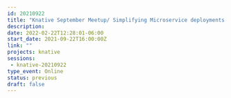 ```yaml
---
id: 20210922
title: "Knative September Meetup/ Simplifying Microservice deployments with Kyma"
description: 
date: 2022-02-22T12:28:01-06:00
start_date: 2021-09-22T16:00:00Z
link: "" 
projects: knative
sessions: 
 - knative-20210922
type_event: Online
status: previous
draft: false
---
```





